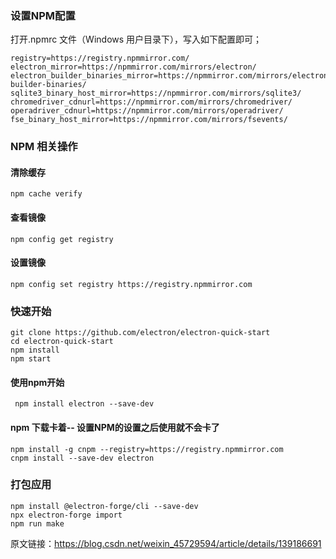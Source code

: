 ### 设置NPM配置
打开.npmrc 文件（Windows 用户目录下），写入如下配置即可；

```
registry=https://registry.npmmirror.com/
electron_mirror=https://npmmirror.com/mirrors/electron/
electron_builder_binaries_mirror=https://npmmirror.com/mirrors/electron-builder-binaries/
sqlite3_binary_host_mirror=https://npmmirror.com/mirrors/sqlite3/
chromedriver_cdnurl=https://npmmirror.com/mirrors/chromedriver/
operadriver_cdnurl=https://npmmirror.com/mirrors/operadriver/
fse_binary_host_mirror=https://npmmirror.com/mirrors/fsevents/
```

### NPM 相关操作

####  清除缓存
`npm cache verify`
#### 查看镜像
`npm config get registry`
#### 设置镜像
`npm config set registry https://registry.npmmirror.com`

### 快速开始
```
git clone https://github.com/electron/electron-quick-start
cd electron-quick-start
npm install
npm start
```

#### 使用npm开始
` npm install electron --save-dev` 

#### npm 下载卡着-- 设置NPM的设置之后使用就不会卡了
```
npm install -g cnpm --registry=https://registry.npmmirror.com
cnpm install --save-dev electron
```


### 打包应用
```
npm install @electron-forge/cli --save-dev 
npx electron-forge import
npm run make
```

原文链接：https://blog.csdn.net/weixin_45729594/article/details/139186691